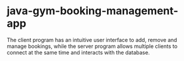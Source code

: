 # java-gym-booking-management-app

The client program has an intuitive user interface to
add, remove and manage bookings, while the server program allows multiple clients to connect at the same time and interacts with the database.
